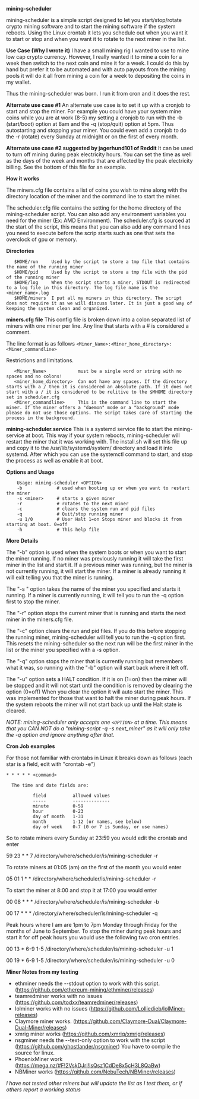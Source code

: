 **mining-scheduler**

mining-scheduler is a simple script designed to let you start/stop/rotate crypto mining software and to start the mining software if the system reboots. Using the Linux crontab it lets you schedule out when you want it to start or stop and when you want it to rotate to the next miner in the list.

**Use Case (Why I wrote it)**
I have a small mining rig I wanted to use to mine low cap crypto currency. However, I really wanted it to mine a coin for a week then switch to the next coin and mine it for a week. I could do this by hand but prefer it to be automated and with auto payouts from the mining pools it will do it all from mining a coin for a week to depositing the coins in my wallet. 

Thus the mining-scheduler was born. I run it from cron and it does the rest.

**Alternate use case #1**
 An alternate use case is to set it up with a cronjob to start and stop the miner. For example you could have your system mine coins while you are at work (8-5) my setting a cronjob to run with the -b (start/boot) option at 8am and the -q (stop/quit) option at 5pm. Thus autostarting and stopping your miner. You could even add a cronjob to do the -r (rotate) every Sunday at midnight or on the first of every month.

**Alternate use case #2 suggested by jagerhund101 of Reddit**
It can be used to turn off mining during peak electricity hours. You can set the time as well as the days of the week and months that are affected by the peak electricity billing. See the bottom of this file for an example.

**How it works**

The miners.cfg file contains a list of coins you wish to mine along with the directory location of the miner and the command line to start the miner.

The scheduler.cfg file contains the setting for the home directory of the mining-scheduler script. You can also add any environment variables you need for the miner (Ex: AMD Environment). The scheduler.cfg is sourced at the start of the script, this means that you can also add any command lines you need to execute before the scrip starts such as one that sets the overclock of gpu or memory.

**Directories**

```
   $HOME/run     Used by the script to store a tmp file that contains the name of the running miner
   $HOME/pid     Used by the script to store a tmp file with the pid of the running miner
   $HOME/log     When the script starts a miner, STDOUT is redirected to a log file in this directory. The log file name is the <miner_name>.log
   $HOME/miners  I put all my miners in this directory. The script does not require it as we will discuss later. It is just a good way of keeping the system clean and organized.
```


**miners.cfg file**
  This config file is broken down into a colon separated list of miners with one miner per line. Any line that starts with a # is considered a comment.

  The line format is as follows
   `<Miner_Name>:<Miner_home_directory>:<Miner_commandline>`

   Restrictions and limitations.
```
   <Miner_Name>            must be a single word or string with no spaces and no colons! 
   <miner_home_directory>  Can not have any spaces. If the directory starts with a / then it is considered an absolute path. If it does not start with a / it is considered to be relitive to the $MHOME directory set in scheduler.cfg
   <Miner_commandline>     This is the command line to start the miner. If the miner offers a "daemon" mode or a "background" mode please do not use those options. The script takes care of starting the process in the background.
```

**mining-scheduler.service**
   This is a systemd service file to start the mining-service at boot. This way if your system reboots, mining-scheduler will restart the miner that it was working with. The install.sh will set this file up and copy it to the /usr/lib/systemd/system/ directory and load it into systemd. After which you can use the systemctl command to start, and stop the process as well as enable it at boot.

**Options and Usage**

        Usage: mining-scheduler <OPTION>
        -b             # used when booting up or when you want to restart the miner
        -s <miner>     # starts a given miner
        -r             # rotates to the next miner
        -c             # clears the system run and pid files
        -q             # Quit/stop running miner
        -u 1/0         # User Halt 1=on Stops miner and blocks it from starting at boot. 0=off
        -h             # This help file

**More Details**
 
   The "-b" option is used when the system boots or when you want to start the miner running. If no miner was previously running it will take the first miner in the list and start it. If a previous miner was running, but the miner is not currently running, it will start the miner. If a miner is already running it will exit telling you that the miner is running.

   The "-s <miner>" option takes the name of the miner you specified and starts it running. If a miner is currently running, it will tell you to run the -q option first to stop the miner.

   The "-r" option stops the current miner that is running and starts the next miner in the miners.cfg file.

   The "-c" option clears the run and pid files. If you do this before stopping the running miner, mining-scheduler will tell you to run the -q option first. This resets the mining-scheduler so the next run will be the first miner in the list or the miner you specified with a -s option.

   The "-q" option stops the miner that is currently running but remembers what it was, so running with the "-b" option will start back where it left off.
   
   The "-u" option sets a HALT condition. If it is on (1=on) then the miner will be stopped and it will not start until the condition is removed by clearing the option (0=off) When you clear the option it will auto start the miner. This was implemented for those that want to halt the miner during peak hours. If the system reboots the miner will not start back up until the Halt state is cleared.

*NOTE: mining-scheduler only accepts one `<OPTION>` at a time. This means that you CAN NOT do a "mining-script -q -s next_miner" as it will only take the -q option and ignore anything after that.*


**Cron Job examples**

For those not familiar with crontabs in Linux it breaks down as follows (each star is a field, edit with "crontab -e")

`* * * * * <command>`

      The time and date fields are:

              field          allowed values
              -----          --------------
              minute         0-59
              hour           0-23
              day of month   1-31
              month          1-12 (or names, see below)
              day of week    0-7 (0 or 7 is Sunday, or use names)

So to rotate miners every Sunday at 23:59 you would edit the crontab and enter

59 23 * * 7 /directory/where/scheduler/is/mining-scheduler -r

To rotate miners at 01:05 (am) on the first of the month you would enter

05 01 1 * * /directory/where/scheduler/is/mining-scheduler -r

To start the miner at 8:00 and stop it at 17:00 you would enter

00 08 * * * /directory/where/scheduler/is/mining-scheduler -b

00 17 * * * /directory/where/scheduler/is/mining-scheduler -q

Peak hours where I am are 1pm to 7pm Monday through Friday for the months of June to September. To stop the miner during peak hours and start it for off peak hours you would use the following two cron entries.

00 13 * 6-9 1-5 /directory/where/scheduler/is/mining-scheduler -u 1

00 19 * 6-9 1-5 /directory/where/scheduler/is/mining-scheduler -u 0


**Miner Notes from my testing**

* ethminer needs the --stdout option to work with this script.  (https://github.com/ethereum-mining/ethminer/releases)
* teamredminer works with no issues  (https://github.com/todxx/teamredminer/releases)
* lolminer works with no issues (https://github.com/Lolliedieb/lolMiner-releases)
* Claymore miner works. (https://github.com/Claymore-Dual/Claymore-Dual-Miner/releases)
* xmrig miner works (https://github.com/xmrig/xmrig/releases)
* nsgminer needs the --text-only option to work with the script (https://github.com/ghostlander/nsgminer) You have to compile the source for linux.
* PhoenixMiner work (https://mega.nz/#F!2VskDJrI!lsQsz1CdDe8x5cH3L8QaBw)
* NBMiner works (https://github.com/NebuTech/NBMiner/releases)

*I have not tested other miners but will update the list as I test them, or if others report a working status*
